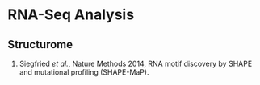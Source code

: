 # RNA-Seq Analysis

## Structurome
<ol>
    <li>Siegfried <em>et al.</em>, Nature Methods 2014, RNA motif discovery by SHAPE and mutational profiling (SHAPE-MaP).</li>
</ol>
